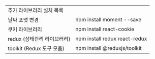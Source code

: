 <table>
            <tr>
                <td colSpan="2">추가 라이브러리 설치 목록</td>
            </tr>
            <tr>
                <td>날짜 포맷 변경</td>
                <td>npm install moment --save</td>
            </tr>
            <tr>
                <td>쿠키 라이브러리</td>
                <td>npm install react-cookie</td>
            </tr>
            <tr>
                <td>redux (상태관리 라이브러리)</td>
                <td>npm install redux react-redux</td>
            </tr>
            <tr>
                <td>toolkit (Redux 도구 모음)</td>
                <td>npm install @reduxjs/toolkit</td>
            </tr>
        </table>
